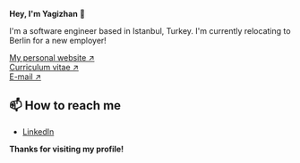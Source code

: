 **Hey, I'm Yagizhan** 👋 

I'm a software engineer based in Istanbul, Turkey. I'm currently relocating to Berlin for a new employer!

[My personal website &nearr;](https://yagizhan.dev)<br />
[Curriculum vitae &nearr;](https://read.cv/yagizhan)<br />
[E-mail &nearr;](mailto:yagizhanyakali@gmail.com)

## 📫 How to reach me

- [LinkedIn](https://www.linkedin.com/in/yagizhanyakali/)

**Thanks for visiting my profile!**
